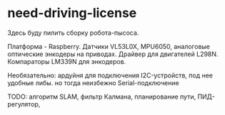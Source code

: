 # need-driving-license


Здесь буду пилить сборку робота-пысоса. 

Платформа - Raspberry.
Датчики VL53L0X, MPU6050, аналоговые оптические энкодеры на приводах. 
Драйвер для двигателей L298N.
Компараторы LM339N для энкодеров.

Необязательно: 
ардуйня для подключения I2C-устройств, под нее удобные либы. 
но тогда неизбежно Serial-подключение

TODO:   алгоритм SLAM,
        фильтр Калмана,
        планирование пути,
        ПИД-регулятор,
      
